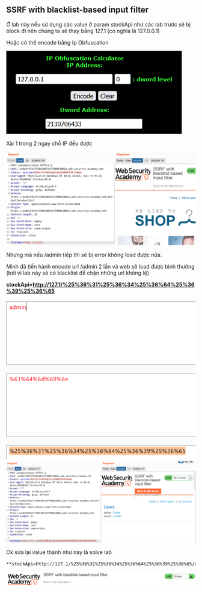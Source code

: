 ## SSRF with blacklist-based input filter

Ở lab này nếu sử dụng các value ở param stockApi như các lab trước sẽ bị block đi nên chúng ta sẽ thay bằng 127.1 (có nghĩa là 127.0.0.1)

Hoặc có thể encode bằng Ip Obfuscation

![](/imgs/CSRF/8.png?raw=true)

Xài 1 trong 2 ngay chỗ IP đều được

![](/imgs/CSRF/9.png?raw=true)

Nhưng mà nếu /admin tiếp thì sẽ bị error không load được nữa.

Mình đã tiến hành encode url /admin 2 lần và web sẽ load được bình thường (bởi vì lab này sẽ có blacklist để chặn những url không lệ)

**stockApi=http://127.1/%25%36%31%25%36%34%25%36%64%25%36%39%25%36%65**

![](/imgs/CSRF/10.png?raw=true)
![](/imgs/CSRF/11.png?raw=true)

Ok sửa lại value thành như này là solve lab 

```markdown
**stockApi=http://127.1/%25%36%31%25%36%34%25%36%64%25%36%39%25%36%65/delete?username=carlos**
```

![](/imgs/CSRF/12.png?raw=true)